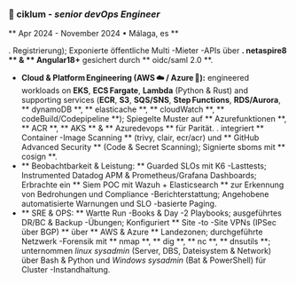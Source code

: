 ### 🎯 ciklum - _senior devOps Engineer_

** Apr 2024 - November 2024 • Málaga, es **

. Registrierung); Exponierte öffentliche Multi -Mieter -APIs über **. netaspire8 ** & ** Angular18+** gesichert durch ** oidc/saml 2.0 **.
- **Cloud & Platform Engineering (AWS ☁️ / Azure 🔷):** engineered workloads on **EKS**, **ECS Fargate**, **Lambda** (Python & Rust) and supporting services (**ECR**, **S3**, **SQS/SNS**, **Step Functions**, **RDS/Aurora**, ** dynamoDB **, ** elasticache **, ** cloudWatch **, ** codeBuild/Codepipeline **); Spiegelte Muster auf ** Azurefunktionen **, ** ACR **, ** AKS ** & ** Azuredevops ** für Parität.
. integriert ** Container -Image Scanning ** (trivy, clair, ecr/acr) und ** GitHub Advanced Security ** (Code & Secret Scanning); Signierte sboms mit ** cosign **.
- ** Beobachtbarkeit & Leistung: ** Guarded SLOs mit K6 -Lasttests; Instrumented Datadog APM & Prometheus/Grafana Dashboards; Erbrachte ein ** Siem POC mit Wazuh + Elasticsearch ** zur Erkennung von Bedrohungen und Compliance -Berichterstattung; Angehobene automatisierte Warnungen und SLO -basierte Paging.
- ** SRE & OPS: ** Wartte Run -Books & Day -2 Playbooks; ausgeführtes DR/BC & Backup -Übungen; Konfiguriert ** Site -to -Site VPNs (IPSec über BGP) ** über ** AWS & Azure ** Landezonen; durchgeführte Netzwerk -Forensik mit ** nmap **, ** dig **, ** nc **, ** dnsutils **; unternommen _linux sysadmin_ (Server, DBS, Dateisystem & Network) über Bash & Python und _Windows sysadmin_ (Bat & PowerShell) für Cluster -Instandhaltung.
